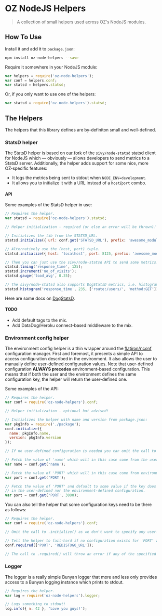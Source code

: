 # OZ NodeJS Helpers
> A collection of small helpers used across OZ's NodeJS modules.

## How To Use

Install it and add it to `package.json`:

```bash
npm install oz-node-helpers --save
```

Require it somewhere in your NodeJS module:

```javascript
var helpers = require('oz-node-helpers');
var conf = helpers.conf;
var statsd = helpers.statsd;
```

Or, if you only want to use one of the helpers:

```javascript
var statsd = require('oz-node-helpers').statsd;
```

## The Helpers

The helpers that this library defines are by-definiton small and well-defined.

### StatsD helper

The StatsD helper is based on [our fork](https://github.com/krummi/node-statsd/commits/master) of the `sivy/node-statsd` statsd client for NodeJS which — obviously — allows developers to send metrics to a StatsD server. Additionally, the helper adds support for some nice, more OZ-specific features:

  * It logs the metrics being sent to stdout when `NODE_ENV=development`.
  * It allows you to initialize it with a URL instead of a `host`/`port` combo.

#### API

Some examples of the StatsD helper in use:

```javascript
// Requires the helper.
var statsd = require('oz-node-helpers').statsd;

// Helper initialization - required (or else an error will be thrown)!

// Initializes the lib from the STATSD_URL.
statsd.initialize({ url: conf.get('STATSD_URL'), prefix: 'awesome_module_z' });

// Alternatively use the (host, port) tuple.
statsd.initialize({ host: 'localhost', port: 8125, prefix: 'awesome_module_z' });

// Then you can just use the sivy/node-statsd API to send some metrics!
statsd.timing('response_time', 125);
statsd.increment('no_of_visits');
statsd.gauge('load_avg', 0.35);

// The sivy/node-statsd also supports DogStatsD metrics, i.e. histograms and tags.
statsd.histogram('response_time', 235, ['route:/users/', 'method:GET']);
```

Here are some docs on [DogStatsD](http://docs.datadoghq.com/guides/dogstatsd/).

#### TODO

* Add default tags to the mix.
* Add DataDog/Heroku connect-based middleware to the mix.

### Environment config helper

The environment config helper is a thin wrapper around the [flatiron/nconf](https://github.com/flatiron/nconf) configuration manager. First and foremost, it presents a simple API to access configuration described in the environment. It also allows the user to manually define user-defined configuration values. Note that user-defined configuration **ALWAYS precedes** environment-based configuration. This means that if both the user and the environment defines the same configuration key, the helper will return the user-defined one.

Some examples of the API:

```javascript
// Requires the helper.
var conf = require('oz-node-helpers').conf;

// Helper initialization - optional but advised!

// Initializes the helper with name and version from package.json:
var pkgInfo = require('./package');
conf.initialize({
  name: pkgInfo.name,
  version: pkgInfo.version
});

// If no user-defined configuration is needed you can omit the call to .initialize()!

// Fetch the value of 'name' which will in this case come from the user-defined configuration.
var name = conf.get('name');

// Fetch the value of 'PORT' which will in this case come from environment-defined configuration.
var port = conf.get('PORT');

// Fetch the value of 'PORT' and default to some value if the key does neither exist
// in the user-defined nor the environment-defined configuration.
var port = conf.get('PORT', 3000);
```

You can also tell the helper that some configuration keys need to be there as follows:

```javascript
// Requires the helper.
var conf = require('oz-node-helpers').conf;

// Omit the call to .initialize() as we don't want to specify any user-defined configuration.

// Tell the helper to fail-hard if no configuration exists for 'PORT' and 'REDISTOGO_URL'.
conf.required(['PORT', 'REDISTOGO_URL']);

// The call to .required() will throw an error if any of the specified configuration keys do not exist.
```

### Logger

The logger is a really simple Bunyan logger that more and less only provides access to a Bunyan logging instance which prints to stdout.

```javascript
// Requires the helper.
var log = require('oz-node-helpers').logger;

// Logs something to stdout!
log.info({ n: 42 }, 'Love you guys!');
```
